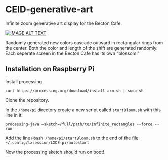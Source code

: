 # CEID-generative-art
Infinite zoom generative art display for the Becton Cafe.

[![IMAGE ALT TEXT](http://img.youtube.com/vi/ht1_2JQ3BMo/0.jpg)](http://www.youtube.com/watch?v=ht1_2JQ3BMo "Screen Blossom")

Randomly generated new colors cascade outward in rectangular rings from the center.
Both the color and length of the shift are generated randomly. 
Each seperate screen in the Becton Cafe has its own "blossom."

## Installation on Raspberry Pi

Install processing
```
curl https://processing.org/download/install-arm.sh | sudo sh
```

Clone the repository.

In the `/home/pi` directory create a new script called `startBloom.sh` with this line in it:
```
processing-java –sketch=/full/path/to/infinite_rectangles --force --run
```
Add the line `@bash /home/pi/startBloom.sh` to the end of the file `~/.config/lxsession/LXDE-pi/autostart`

Now the processing sketch should run on boot!
